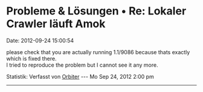 Probleme & Lösungen • Re: Lokaler Crawler läuft Amok
====================================================

Date: 2012-09-24 15:00:54

please check that you are actually running 1.1/9086 because thats
exactly which is fixed there.\
I tried to reproduce the problem but I cannot see it any more.

Statistik: Verfasst von
[Orbiter](http://forum.yacy-websuche.de/memberlist.php?mode=viewprofile&u=2)
--- Mo Sep 24, 2012 2:00 pm

------------------------------------------------------------------------
